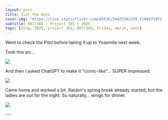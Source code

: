 ```yaml
---
layout: post
title: Just the boys
cover-img: "https://live.staticflickr.com/65535/54435581339_fc945719f1_h.jpg"
subtitle: 087/365 | Project 365 | 2025
tags: [blog, 2025, project 365, 087/365, Friday, march, eats]
---
```

<style>
  .intro-header.big-img {
    background-position:center; 
  }
</style>
Went to check the Pilot before taking it up to Yosemite next week.

Took this pic...
<p class="post-img-wrap">
  <img src="https://www.flickr.com/gp/sling_flickr/33Po57013L][img]https://live.staticflickr.com/65535/54416154745_7420af893d_h.jpg">
</p>
And then I asked ChatGPT to make it "comic-like"... SUPER impressed.
<p class="post-img-wrap">
  <img src="https://live.staticflickr.com/65535/54435581339_fc945719f1_h.jpg">
</p>
Came home and worked a bit. Raiden's spring break already started, but the ladies are out for the night. So naturally... wings for dinner.
<p class="post-img-wrap">
  <img src="https://live.staticflickr.com/65535/54417132551_d7dfd6569b_h.jpg">
</p>
---
